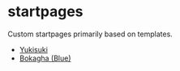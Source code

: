 # startpages
Custom startpages primarily based on templates.

<ul>
<li>
<a href="https://github.com/yukisuki/startpage">Yukisuki</a>
</li>
<li>
<a href="https://github.com/Bokagha/Startpages">Bokagha (Blue)</a>
</li>
</ul>
